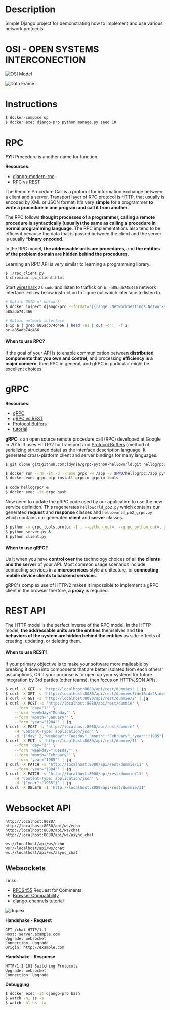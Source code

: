 # Description

Simple Django project for demonstrating how to implement and use various network protocols.

# OSI - OPEN SYSTEMS INTERCONECTION

![OSI Model](https://8d00aad6-a-62cb3a1a-s-sites.googlegroups.com/site/yutbms/osi-model-1/osi.gif?attachauth=ANoY7co8YLKo3gGYyDtx5fWANjuyXbDeEno_llnTgWTOBIbVhWJuZXTViFiOJDPVyK5Ja5pfXC6TXiSH8LeeBG1phZzxiW1T8H_jKJopTzFIWhpwczvintD3aJdFA1L4bavN-tG3nJKeJ77P9s-p0_ft6BIEKIK7tX5Dev8AJUdGvgSgXy5j5p0N13DOtkIghiEaGQ7TNJA5dllTTQ9dpt70kKhBgnpQfg%3D%3D&attredirects=0)

![Data Frame](http://ann.logan.tripod.com/Image3.gif)

# Instructions

```bash
$ docker-compose up
$ docker exec django-pro python manage.py seed 10
```

# RPC

**FYI:** Procedure is another name for function.

**Resources**:
* [django-modern-rpc](https://pypi.org/project/django-modern-rpc/)
* [RPC vs REST](https://cloud.google.com/blog/products/application-development/rest-vs-rpc-what-problems-are-you-trying-to-solve-with-your-apis)

The Remote Procedure Call is a protocol for information exchange between a client and a server. Transport layer of RPC protocol is HTTP, that usually is encoded by XML or JSON format. It's very **simple** for a programmer **to write a procedure in one program and call it from another**.

The RPC follows **thought processes of a programmer, calling a remote procedure is syntactically (usually) the same as calling a procedure in normal programming language**. The RPC implementations also tend to be efficient because the data that is passed between the client and the server is usually ***binary encoded**.

In the RPC model, **the addressable units are procedures**, and **the entities of the problem domain are hidden behind the procedures**.

Learning an RPC API is very similar to learning a programming library.

```bash
$ ./rpc_client.py
$ chromium rpc_client.html
```

Start [wireshark](https://www.wireshark.org/) as `sudo` and listen to traffick on `br-a85adb74c466` network interface. Follow below instruction to figure out which interface to listen to.

```bash
# Obtain UUID of network
$ docker inspect django-pro --format='{{range .NetworkSettings.Networks}}{{.NetworkID}}{{end}}' | head -c12
a85adb74c466

# Obtain network interface
$ ip a | grep a85adb74c466 | head -n1 | cut -d':' -f 2
br-a85adb74c466
```

#### When to use RPC?

If the goal of your API is to enable communication between **distributed components that you own and control**, and processing **efficiency is a major concern**, then  RPC in general, and gRPC in particular might be excellent choices.

# gRPC

**Resources**:
* [gRPC](https://grpc.io/)
* [gRPC vs REST](https://cloud.google.com/blog/products/api-management/understanding-grpc-openapi-and-rest-and-when-to-use-them)
* [Protocol Buffers](https://developers.google.com/protocol-buffers)
* [tutorial](https://github.com/ldynia/grpc-python-helloworld)


**gRPC** is an open source remote procedure call (RPC) developed at Google in 2015. It uses HTTP/2 for transport and [Protocol Buffers](https://en.wikipedia.org/wiki/Protocol_Buffers) (method of serializing structured data) as the interface description language. It generates cross-platform client and server bindings for many languages.

```bash
$ git clone git@github.com:ldynia/grpc-python-helloworld.git hellogrpc/

$ docker run --rm -it -d --name grpc -w /app -v $PWD/hellogrpc:/app python:3.7 bash
$ docker exec grpc pip install grpcio grpcio-tools

$ code hellogrpc/ &
$ docker exec -it grpc bash
```

Now need to update the gRPC code used by our application to use the new service definition. This regenerates `helloworld_pb2.py` which contains our generated **request** and **response** classes and `helloworld_pb2_grpc.py` which contains our generated **client** and **server** classes.

```bash
$ python -m grpc_tools.protoc -I . --python_out=. --grpc_python_out=. greeter.proto
$ python server.py &
$ python client.py
```

#### When to use gRPC?

Us it when you have **control over** the technology choices of all **the clients and the server** of your API. Most common usage scenarios include connecting services in a **microservices** style architecture, or **connecting mobile device clients to backend services**.

gRPC's complex use of HTTP/2 makes it impossible to implement a gRPC client in the browser therfore, **a proxy** is required.

# REST API

The HTTP model is the perfect inverse of the RPC model. In the HTTP model, **the addressable units are the entities** themselves and **the behaviors of the system are hidden behind the entities** as side-effects of creating, updating, or deleting them.

#### When to use REST?

If your primary objective is to make your software more malleable by breaking it down into components that are better isolated from each others' assumptions, OR if your purpose is to open up your systems for future integration by 3rd parties (other teams), then focus on HTTP/JSON APIs.

```bash
$ curl -X GET -s 'http://localhost:8080/api/rest/dummies' | jq
$ curl -X GET -s 'http://localhost:8080/api/rest/dummies?id=1&id=2&id=3' | jq
$ curl -X GET -s 'http://localhost:8080/api/rest/dummie/2' | jq
$ curl -X POST -s 'http://localhost:8080/api/rest/dummie' \
    --form 'day="1"' \
    --form 'weekday="Monday"' \
    --form 'month="January"' \
    --form 'year="1984"' | jq
$ curl -X POST -s 'http://localhost:8080/api/rest/dummie' \
    -H "Content-Type: application/json" \
    -d '{"day":2,"weekday":"Tuesday","month":"February","year":"1985"}' | jq
$ curl -X PUT -s 'http://localhost:8080/api/rest/dummie/11' \
    --form 'day="2"' \
    --form 'weekday="Tuesday"' \
    --form 'month="February"' \
    --form 'year="1985"' | jq
$ curl -X PATCH -s 'http://localhost:8080/api/rest/dummie/11' \
    --form 'year="1984"' | jq
$ curl -X PATCH -s 'http://localhost:8080/api/rest/dummie/11' \
    -H "Content-Type: application/json" \
    -d '{"year":"1985"}' | jq
$ curl -X DELETE -I 'http://localhost:8080/api/rest/dummie/11'
```

# Websocket API

```
http://localhost:8080/
http://localhost:8080/api/ws/echo
http://localhost:8080/api/ws/chat
http://localhost:8080/api/ws/async_chat

ws://localhost/api/ws/echo
ws://localhost/api/ws/chat
ws://localhost/api/ws/async_chat
```

## Websockets

Links:
* [RFC6455](https://tools.ietf.org/html/rfc6455) Request for Comments
* [Browser Compatibility](https://developer.mozilla.org/en-US/docs/Web/API/WebSockets_API#browser_compatibility)
* [django-channels](https://channels.readthedocs.io/en/stable/tutorial/index.html) tutorial

![duplex](https://user.oc-static.com/upload/2018/10/03/15385574202102_Pr%C3%A9sentation%20PowerPoint%20-%20Google%20Chrome_2.jpg)

**Handshake - Request**

```
GET /chat HTTP/1.1
Host: server.example.com
Upgrade: websocket
Connection: Upgrade
Origin: http://example.com
```

**Handshake - Response**

```
HTTP/1.1 101 Switching Protocols
Upgrade: websocket
Connection: Upgrade
```

**Debugging**

```bash
$ docker exec -it django-pro bash
$ watch -n1 ss -s
$ watch -n1 ss -ta
```
